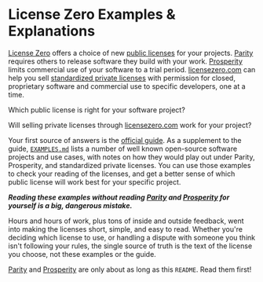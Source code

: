 # License Zero Examples & Explanations

[License Zero][licensezero.com] offers a choice of new [public licenses] for your projects.  [Parity] requires others to release software they build with your work.  [Prosperity] limits commercial use of your software to a trial period.  [licensezero.com] can help you sell [standardized private licenses][private license] with permission for closed, proprietary software and commercial use to specific developers, one at a time.

Which public license is right for your software project?

Will selling private licenses through [licensezero.com] work for your project?

Your first source of answers is the [official guide][guide].  As a supplement to the guide, [`EXAMPLES.md`](./EXAMPLES.md) lists a number of well known open-source software projects and use cases, with notes on how they would play out under Parity, Prosperity, and standardized private licenses.  You can use those examples to check your reading of the licenses, and get a better sense of which public license will work best for your specific project.

___Reading these examples without reading [Parity] and [Prosperity] for yourself is a big, dangerous mistake.___

Hours and hours of work, plus tons of inside and outside feedback, went into making the licenses short, simple, and easy to read.  Whether you're deciding which license to use, or handling a dispute with someone you think isn't following your rules, the single source of truth is the text of the license you choose, not these examples or the guide.

[Parity] and [Prosperity] are only about as long as this `README`.  Read them first!

[licensezero.com]: https://licensezero.com/

[public licenses]: https://licensezero.com/licenses#public-licenses

[Parity]: https://licensezero.com/licenses/parity

[Prosperity]: https://licensezero.com/licenses/prosperity

[private license]: https://licensezero.com/licenses/private

[guide]: https://guide.licensezero.com/
